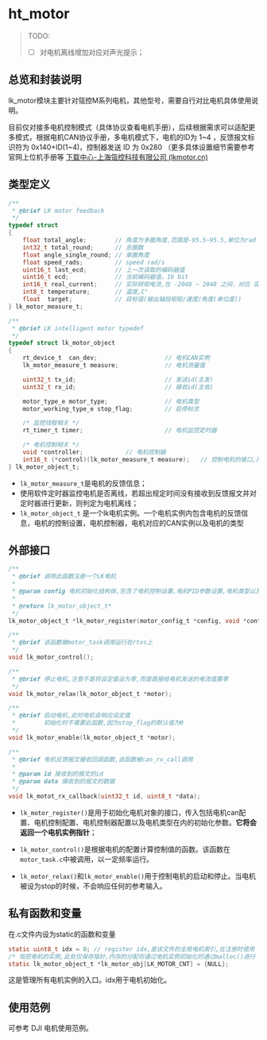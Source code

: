 # ht_motor

> TODO:
>
> - [ ] 对电机离线增加对应对声光提示；

## 总览和封装说明

lk_motor模块主要针对瓴控M系列电机，其他型号，需要自行对比电机具体使用说明。

目前仅对接多电机控制模式（具体协议查看电机手册），后续根据需求可以适配更多模式，根据电机CAN协议手册，多电机模式下，电机的ID为 1~4 ，反馈报文标识符为 0x140+ID(1~4)，控制器发送 ID 为 0x280 （更多具体设置细节需要参考官网上位机手册等 [下载中心-上海瓴控科技有限公司 (lkmotor.cn)](http://www.lkmotor.cn/Download.aspx?ClassID=21)

## 类型定义

```c
/**
 * @brief LK motor feedback
 */
typedef struct
{
    float total_angle;        // 角度为多圈角度,范围是-95.5~95.5,单位为rad
    int32_t total_round;      // 总圈数
    float angle_single_round; // 单圈角度
    float speed_rads;         // speed rad/s
    uint16_t last_ecd;        // 上一次读取的编码器值
    uint16_t ecd;             // 当前编码器值，16 bit
    int16_t real_current;     // 实际转矩电流,在 -2048 ~ 2048 之间，对应 实际转矩电流范围 -33A ~ 33A
    int8_t temperature;       // 温度,C°
    float  target;            // 目标值(输出轴扭矩矩/速度/角度(单位度))
} lk_motor_measure_t;

/**
 * @brief LK intelligent motor typedef
 */
typedef struct lk_motor_object
{
    rt_device_t  can_dev;                   // 电机CAN实例
    lk_motor_measure_t measure;             // 电机测量值

    uint32_t tx_id;                         // 发送id(主发)
    uint32_t rx_id;                         // 接收id(主收)

    motor_type_e motor_type;                // 电机类型
    motor_working_type_e stop_flag;         // 启停标志

    /* 监控线程相关 */
    rt_timer_t timer;                       // 电机监控定时器

    /* 电机控制相关 */
    void *controller;            // 电机控制器
    int16_t (*control)(lk_motor_measure_t measure);   // 控制电机的接口,用户可以自定义,多电机模式下返回值为转矩电流，范围-2000~2000
} lk_motor_object_t;
```

- `lk_motor_measure_t`是电机的反馈信息；
- 使用软件定时器监控电机是否离线，若超出规定时间没有接收到反馈报文并对定时器进行更新，则判定为电机离线；
- `lk_motor_object_t` 是一个lk电机实例。一个电机实例内包含电机的反馈信息，电机的控制设置，电机控制器，电机对应的CAN实例以及电机的类型

## 外部接口

```c
/**
 * @brief 调用此函数注册一个LK电机
 *
 * @param config 电机初始化结构体,包含了电机控制设置,电机PID参数设置,电机类型以及电机挂载的CAN设置
 *
 * @return lk_motor_object_t*
 */
lk_motor_object_t *lk_motor_register(motor_config_t *config, void *control);

/**
 * @brief 该函数被motor_task调用运行在rtos上
 */
void lk_motor_control();

/**
 * @brief 停止电机,注意不是将设定值设为零,而是直接给电机发送的电流值置零
 */
void lk_motor_relax(lk_motor_object_t *motor);

/**
 * @brief 启动电机,此时电机会响应设定值
 *        初始化时不需要此函数,因为stop_flag的默认值为0
 */
void lk_motor_enable(lk_motor_object_t *motor);

/**
 * @brief 电机反馈报文接收回调函数,该函数被can_rx_call调用
 *
 * @param id 接收到的报文的id
 * @param data 接收到的报文的数据
 */
void lk_motot_rx_callback(uint32_t id, uint8_t *data);
```

- `lk_motor_register()`是用于初始化电机对象的接口，传入包括电机can配置、电机控制配置、电机控制器配置以及电机类型在内的初始化参数。**它将会返回一个电机实例指针**；

- `lk_motor_control()`是根据电机的配置计算控制值的函数。该函数在`motor_task.c`中被调用，以一定频率运行。

- `lk_motor_relax()`和`lk_motor_enable()`用于控制电机的启动和停止。当电机被设为stop的时候，不会响应任何的参考输入。

## 私有函数和变量

在.c文件内设为static的函数和变量

```c
static uint8_t idx = 0; // register idx,是该文件的全局电机索引,在注册时使用
/* 瓴控电机的实例,此处仅保存指针,内存的分配将通过电机实例初始化时通过malloc()进行 */
static lk_motor_object_t *lk_motor_obj[LK_MOTOR_CNT] = {NULL};
```

这是管理所有电机实例的入口。idx用于电机初始化。

## 使用范例

可参考 DJI 电机使用范例。
